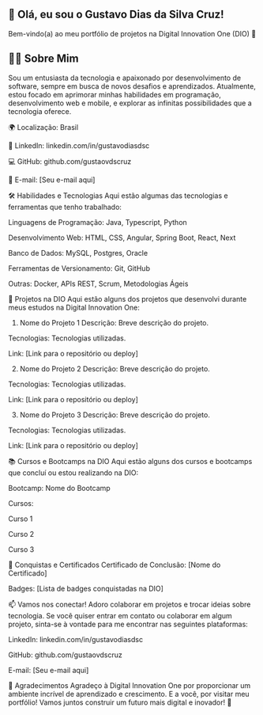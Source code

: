 ## 👋 Olá, eu sou o Gustavo Dias da Silva Cruz!
Bem-vindo(a) ao meu portfólio de projetos na Digital Innovation One (DIO) 🚀
## 🧑‍💻 Sobre Mim
Sou um entusiasta da tecnologia e apaixonado por desenvolvimento de software, sempre em busca de novos desafios e aprendizados. Atualmente, estou focado em aprimorar minhas habilidades em programação, desenvolvimento web e mobile, e explorar as infinitas possibilidades que a tecnologia oferece.

🌍 Localização: Brasil

💼 LinkedIn: linkedin.com/in/gustavodiasdsc

💻 GitHub: github.com/gustaovdscruz

📧 E-mail: [Seu e-mail aqui]

🛠️ Habilidades e Tecnologias
Aqui estão algumas das tecnologias e ferramentas que tenho trabalhado:

Linguagens de Programação: Java, Typescript, Python 

Desenvolvimento Web: HTML, CSS, Angular, Spring Boot, React, Next

Banco de Dados: MySQL, Postgres, Oracle

Ferramentas de Versionamento: Git, GitHub

Outras: Docker, APIs REST, Scrum, Metodologias Ágeis

🚀 Projetos na DIO
Aqui estão alguns dos projetos que desenvolvi durante meus estudos na Digital Innovation One:

1. Nome do Projeto 1
Descrição: Breve descrição do projeto.

Tecnologias: Tecnologias utilizadas.

Link: [Link para o repositório ou deploy]

2. Nome do Projeto 2
Descrição: Breve descrição do projeto.

Tecnologias: Tecnologias utilizadas.

Link: [Link para o repositório ou deploy]

3. Nome do Projeto 3
Descrição: Breve descrição do projeto.

Tecnologias: Tecnologias utilizadas.

Link: [Link para o repositório ou deploy]

📚 Cursos e Bootcamps na DIO
Aqui estão alguns dos cursos e bootcamps que concluí ou estou realizando na DIO:

Bootcamp: Nome do Bootcamp

Cursos:

Curso 1

Curso 2

Curso 3

🌟 Conquistas e Certificados
Certificado de Conclusão: [Nome do Certificado]

Badges: [Lista de badges conquistadas na DIO]

📫 Vamos nos conectar!
Adoro colaborar em projetos e trocar ideias sobre tecnologia. Se você quiser entrar em contato ou colaborar em algum projeto, sinta-se à vontade para me encontrar nas seguintes plataformas:

LinkedIn: linkedin.com/in/gustavodiasdsc

GitHub: github.com/gustaovdscruz

E-mail: [Seu e-mail aqui]

🙌 Agradecimentos
Agradeço à Digital Innovation One por proporcionar um ambiente incrível de aprendizado e crescimento. E a você, por visitar meu portfólio! Vamos juntos construir um futuro mais digital e inovador! 🚀
